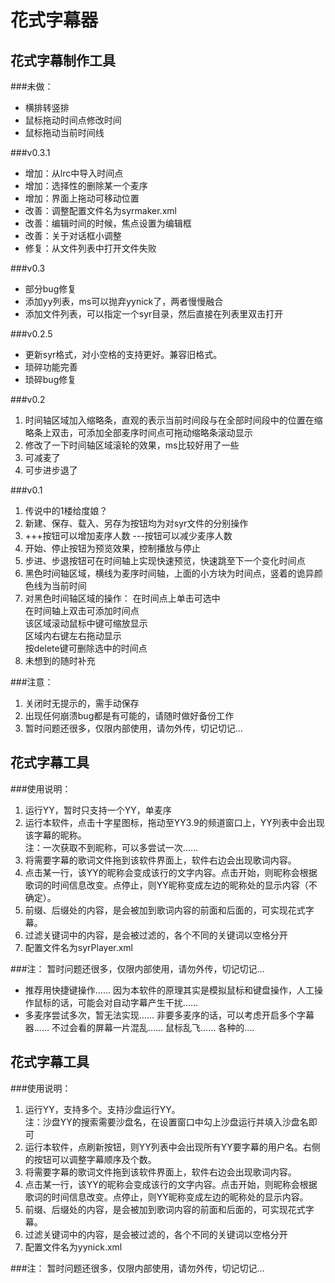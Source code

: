 ﻿花式字幕器
=======================================


花式字幕制作工具
---------------------------------------

###未做：
*    横排转竖排
*    鼠标拖动时间点修改时间
*    鼠标拖动当前时间线

###v0.3.1
*    增加：从lrc中导入时间点
*    增加：选择性的删除某一个麦序
*    增加：界面上拖动可移动位置
*    改善：调整配置文件名为syrmaker.xml
*    改善：编辑时间的时候，焦点设置为编辑框
*    改善：关于对话框小调整
*    修复：从文件列表中打开文件失败

###v0.3
*    部分bug修复
*    添加yy列表，ms可以抛弃yynick了，两者慢慢融合
*    添加文件列表，可以指定一个syr目录，然后直接在列表里双击打开

###v0.2.5
*    更新syr格式，对小空格的支持更好。兼容旧格式。
*    琐碎功能完善
*    琐碎bug修复

###v0.2
1.   时间轴区域加入缩略条，直观的表示当前时间段与在全部时间段中的位置在缩略条上双击，可添加全部麦序时间点可拖动缩略条滚动显示
2.   修改了一下时间轴区域滚轮的效果，ms比较好用了一些
3.   可减麦了
4.   可步进步退了

###v0.1
1.   传说中的1楼给度娘？
2.   新建、保存、载入、另存为按钮均为对syr文件的分别操作
3.   +++按钮可以增加麦序人数 ---按钮可以减少麦序人数
4.   开始、停止按钮为预览效果，控制播放与停止
5.   步进、步退按钮可在时间轴上实现快速预览，快速跳至下一个变化时间点
6.   黑色时间轴区域，横线为麦序时间轴，上面的小方块为时间点，竖着的诡异颜色线为当前时间
7.   对黑色时间轴区域的操作：
     在时间点上单击可选中  
     在时间轴上双击可添加时间点  
     该区域滚动鼠标中键可缩放显示  
     区域内右键左右拖动显示  
     按delete键可删除选中的时间点  
8.   未想到的随时补充


###注意：
1.   关闭时无提示的，需手动保存
2.   出现任何崩溃bug都是有可能的，请随时做好备份工作
3.   暂时问题还很多，仅限内部使用，请勿外传，切记切记...





花式字幕工具
---------------------------------------

###使用说明：

1.   运行YY，暂时只支持一个YY，单麦序
2.   运行本软件，点击十字星图标，拖动至YY3.9的频道窗口上，YY列表中会出现该字幕的昵称。  
     注：一次获取不到昵称，可以多尝试一次……
3.   将需要字幕的歌词文件拖到该软件界面上，软件右边会出现歌词内容。
4.   点击某一行，该YY的昵称会变成该行的文字内容。点击开始，则昵称会根据歌词的时间信息改变。点停止，则YY昵称变成左边的昵称处的显示内容（不确定）。
5.   前缀、后缀处的内容，是会被加到歌词内容的前面和后面的，可实现花式字幕。
6.   过滤关键词中的内容，是会被过滤的，各个不同的关键词以空格分开
7.   配置文件名为syrPlayer.xml

###注：
暂时问题还很多，仅限内部使用，请勿外传，切记切记...

*   推荐用快捷键操作…… 因为本软件的原理其实是模拟鼠标和键盘操作，人工操作鼠标的话，可能会对自动字幕产生干扰……
*   多麦序尝试多次，暂无法实现…… 非要多麦序的话，可以考虑开启多个字幕器…… 不过会看的屏幕一片混乱…… 鼠标乱飞…… 各种的....





花式字幕工具
---------------------------------------

###使用说明：

1.   运行YY，支持多个。支持沙盘运行YY。  
     注：沙盘YY的搜索需要沙盘名，在设置窗口中勾上沙盘运行并填入沙盘名即可
2.   运行本软件，点刷新按钮，则YY列表中会出现所有YY要字幕的用户名。右侧的按钮可以调整字幕顺序及个数。
3.   将需要字幕的歌词文件拖到该软件界面上，软件右边会出现歌词内容。
4.   点击某一行，该YY的昵称会变成该行的文字内容。点击开始，则昵称会根据歌词的时间信息改变。点停止，则YY昵称变成左边的昵称处的显示内容。
5.   前缀、后缀处的内容，是会被加到歌词内容的前面和后面的，可实现花式字幕。
6.   过滤关键词中的内容，是会被过滤的，各个不同的关键词以空格分开
7.   配置文件名为yynick.xml

###注：
暂时问题还很多，仅限内部使用，请勿外传，切记切记...

